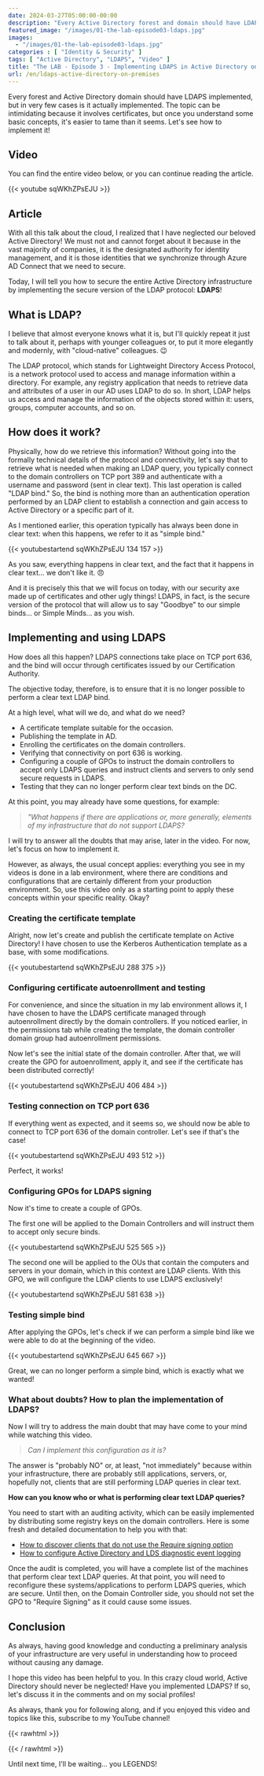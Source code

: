 ```yaml
---
date: 2024-03-27T05:00:00-00:00
description: "Every Active Directory forest and domain should have LDAPS implemented, but in very few cases it is actually done. The topic can be intimidating because it involves certificates, but once you understand some basic concepts, it's easier to tame than it seems. Let's see how to implement it!"
featured_image: "/images/01-the-lab-episode03-ldaps.jpg"
images:
  - "/images/01-the-lab-episode03-ldaps.jpg"
categories : [ "Identity & Security" ]
tags: [ "Active Directory", "LDAPS", "Video" ]
title: "The LAB - Episode 3 - Implementing LDAPS in Active Directory on-premises"
url: /en/ldaps-active-directory-on-premises
---
```

Every forest and Active Directory domain should have LDAPS implemented, but in very few cases is it actually implemented. The topic can be intimidating because it involves certificates, but once you understand some basic concepts, it's easier to tame than it seems. Let's see how to implement it!

## Video
You can find the entire video below, or you can continue reading the article.

{{< youtube sqWKhZPsEJU >}}

## Article
With all this talk about the cloud, I realized that I have neglected our beloved Active Directory! We must not and cannot forget about it because in the vast majority of companies, it is the designated authority for identity management, and it is those identities that we synchronize through Azure AD Connect that we need to secure.

Today, I will tell you how to secure the entire Active Directory infrastructure by implementing the secure version of the LDAP protocol: **LDAPS**!

## What is LDAP?
I believe that almost everyone knows what it is, but I'll quickly repeat it just to talk about it, perhaps with younger colleagues or, to put it more elegantly and modernly, with "cloud-native" colleagues. 😉

The LDAP protocol, which stands for Lightweight Directory Access Protocol, is a network protocol used to access and manage information within a directory. For example, any registry application that needs to retrieve data and attributes of a user in our AD uses LDAP to do so. In short, LDAP helps us access and manage the information of the objects stored within it: users, groups, computer accounts, and so on.

## How does it work?
Physically, how do we retrieve this information? Without going into the formally technical details of the protocol and connectivity, let's say that to retrieve what is needed when making an LDAP query, you typically connect to the domain controllers on TCP port 389 and authenticate with a username and password (sent in clear text).
This last operation is called "LDAP bind." So, the bind is nothing more than an authentication operation performed by an LDAP client to establish a connection and gain access to Active Directory or a specific part of it.

As I mentioned earlier, this operation typically has always been done in clear text: when this happens, we refer to it as "simple bind."

{{< youtubestartend sqWKhZPsEJU 134 157 >}}

As you saw, everything happens in clear text, and the fact that it happens in clear text... we don't like it. 😠

And it is precisely this that we will focus on today, with our security axe made up of certificates and other ugly things! LDAPS, in fact, is the secure version of the protocol that will allow us to say "Goodbye" to our simple binds... or Simple Minds... as you wish.

## Implementing and using LDAPS
How does all this happen? LDAPS connections take place on TCP port 636, and the bind will occur through certificates issued by our Certification Authority.

The objective today, therefore, is to ensure that it is no longer possible to perform a clear text LDAP bind.

At a high level, what will we do, and what do we need?
- A certificate template suitable for the occasion.
- Publishing the template in AD.
- Enrolling the certificates on the domain controllers.
- Verifying that connectivity on port 636 is working.
- Configuring a couple of GPOs to instruct the domain controllers to accept only LDAPS queries and instruct clients and servers to only send secure requests in LDAPS.
- Testing that they can no longer perform clear text binds on the DC.

At this point, you may already have some questions, for example:

> *"What happens if there are applications or, more generally, elements of my infrastructure that do not support LDAPS?*

I will try to answer all the doubts that may arise, later in the video. For now, let's focus on how to implement it.

However, as always, the usual concept applies: everything you see in my videos is done in a lab environment, where there are conditions and configurations that are certainly different from your production environment. So, use this video only as a starting point to apply these concepts within your specific reality. Okay?

### Creating the certificate template
Alright, now let's create and publish the certificate template on Active Directory! I have chosen to use the Kerberos Authentication template as a base, with some modifications.

{{< youtubestartend sqWKhZPsEJU 288 375 >}}

### Configuring certificate autoenrollment and testing
For convenience, and since the situation in my lab environment allows it, I have chosen to have the LDAPS certificate managed through autoenrollment directly by the domain controllers. If you noticed earlier, in the permissions tab while creating the template, the domain controller domain group had autoenrollment permissions.

Now let's see the initial state of the domain controller. After that, we will create the GPO for autoenrollment, apply it, and see if the certificate has been distributed correctly!

{{< youtubestartend sqWKhZPsEJU 406 484 >}}

### Testing connection on TCP port 636
If everything went as expected, and it seems so, we should now be able to connect to TCP port 636 of the domain controller. Let's see if that's the case!

{{< youtubestartend sqWKhZPsEJU 493 512 >}}

Perfect, it works!

### Configuring GPOs for LDAPS signing
Now it's time to create a couple of GPOs.

The first one will be applied to the Domain Controllers and will instruct them to accept only secure binds.

{{< youtubestartend sqWKhZPsEJU 525 565 >}}

The second one will be applied to the OUs that contain the computers and servers in your domain, which in this context are LDAP clients. With this GPO, we will configure the LDAP clients to use LDAPS exclusively!

{{< youtubestartend sqWKhZPsEJU 581 638 >}}

### Testing simple bind
After applying the GPOs, let's check if we can perform a simple bind like we were able to do at the beginning of the video.

{{< youtubestartend sqWKhZPsEJU 645 667 >}}

Great, we can no longer perform a simple bind, which is exactly what we wanted!

### What about doubts? How to plan the implementation of LDAPS?
Now I will try to address the main doubt that may have come to your mind while watching this video.

> *Can I implement this configuration as it is?*

The answer is "probably NO" or, at least, "not immediately" because within your infrastructure, there are probably still applications, servers, or, hopefully not, clients that are still performing LDAP queries in clear text.

**How can you know who or what is performing clear text LDAP queries?**

You need to start with an auditing activity, which can be easily implemented by distributing some registry keys on the domain controllers. Here is some fresh and detailed documentation to help you with that:
- [How to discover clients that do not use the Require signing option](https://learn.microsoft.com/en-us/troubleshoot/windows-server/identity/enable-ldap-signing-in-windows-server#how-to-discover-clients-that-do-not-use-the-require-signing-option)
- [How to configure Active Directory and LDS diagnostic event logging](https://learn.microsoft.com/en-GB/troubleshoot/windows-server/identity/configure-ad-and-lds-event-logging)

Once the audit is completed, you will have a complete list of the machines that perform clear text LDAP queries. At that point, you will need to reconfigure these systems/applications to perform LDAPS queries, which are secure. Until then, on the Domain Controller side, you should not set the GPO to "Require Signing" as it could cause some issues.

## Conclusion

As always, having good knowledge and conducting a preliminary analysis of your infrastructure are very useful in understanding how to proceed without causing any damage.

I hope this video has been helpful to you. In this crazy cloud world, Active Directory should never be neglected!
Have you implemented LDAPS? If so, let's discuss it in the comments and on my social profiles!

As always, thank you for following along, and if you enjoyed this video and topics like this, subscribe to my YouTube channel!

{{< rawhtml >}}
  <script src="https://apis.google.com/js/platform.js"></script>
  <div class="g-ytsubscribe" data-channelid="UCDNe_oC28ozt_LJ-8kWQbEA" data-layout="full" data-count="hidden"></div>
{{< / rawhtml >}}

Until next time, I'll be waiting... you LEGENDS!